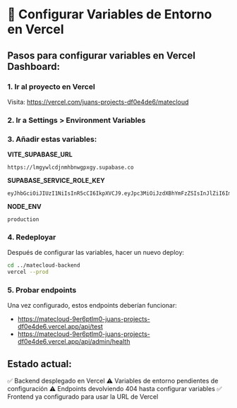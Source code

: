# 🔧 Configurar Variables de Entorno en Vercel

## Pasos para configurar variables en Vercel Dashboard:

### 1. Ir al proyecto en Vercel
Visita: https://vercel.com/juans-projects-df0e4de6/matecloud

### 2. Ir a Settings > Environment Variables

### 3. Añadir estas variables:

**VITE_SUPABASE_URL**
```
https://lmgywlcdjnmhbnwgpxgy.supabase.co
```

**SUPABASE_SERVICE_ROLE_KEY**
```
eyJhbGciOiJIUzI1NiIsInR5cCI6IkpXVCJ9.eyJpc3MiOiJzdXBhYmFzZSIsInJlZiI6ImxtZ3l3bGNkam5taGJud2dweGd5Iiwicm9sZSI6InNlcnZpY2Vfcm9sZSIsImlhdCI6MTc1MjkwNDM3MiwiZXhwIjoyMDY4NDgwMzcyfQ.ZNuQhOaoWhvgvlrMYyZ7Nl9nfHUeLzB68bXh6sGHLXY
```

**NODE_ENV**
```
production
```

### 4. Redeployar
Después de configurar las variables, hacer un nuevo deploy:
```bash
cd ../matecloud-backend
vercel --prod
```

### 5. Probar endpoints
Una vez configurado, estos endpoints deberían funcionar:
- https://matecloud-9er6ptlm0-juans-projects-df0e4de6.vercel.app/api/test
- https://matecloud-9er6ptlm0-juans-projects-df0e4de6.vercel.app/api/admin/health

## Estado actual:
✅ Backend desplegado en Vercel
⚠️ Variables de entorno pendientes de configuración
⚠️ Endpoints devolviendo 404 hasta configurar variables
✅ Frontend ya configurado para usar la URL de Vercel